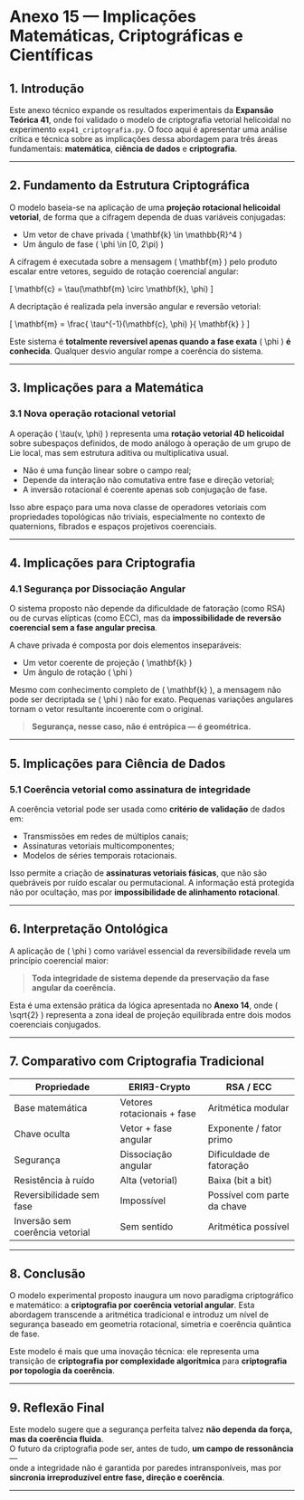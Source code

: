 # Anexo 15 — Implicações Matemáticas, Criptográficas e Científicas

## 1. Introdução

Este anexo técnico expande os resultados experimentais da **Expansão Teórica 41**, onde foi validado o modelo de criptografia vetorial helicoidal no experimento `exp41_criptografia.py`. O foco aqui é apresentar uma análise crítica e técnica sobre as implicações dessa abordagem para três áreas fundamentais: **matemática**, **ciência de dados** e **criptografia**.

---

## 2. Fundamento da Estrutura Criptográfica

O modelo baseia-se na aplicação de uma **projeção rotacional helicoidal vetorial**, de forma que a cifragem dependa de duas variáveis conjugadas:

- Um vetor de chave privada \( \mathbf{k} \in \mathbb{R}^4 \)
- Um ângulo de fase \( \phi \in [0, 2\pi) \)

A cifragem é executada sobre a mensagem \( \mathbf{m} \) pelo produto escalar entre vetores, seguido de rotação coerencial angular:

\[
\mathbf{c} = \tau(\mathbf{m} \circ \mathbf{k}, \phi)
\]

A decriptação é realizada pela inversão angular e reversão vetorial:

\[
\mathbf{m} = \frac{ \tau^{-1}(\mathbf{c}, \phi) }{ \mathbf{k} }
\]

Este sistema é **totalmente reversível apenas quando a fase exata** \( \phi \) **é conhecida**. Qualquer desvio angular rompe a coerência do sistema.

---

## 3. Implicações para a Matemática

### 3.1 Nova operação rotacional vetorial

A operação \( \tau(v, \phi) \) representa uma **rotação vetorial 4D helicoidal** sobre subespaços definidos, de modo análogo à operação de um grupo de Lie local, mas sem estrutura aditiva ou multiplicativa usual.

- Não é uma função linear sobre o campo real;
- Depende da interação não comutativa entre fase e direção vetorial;
- A inversão rotacional é coerente apenas sob conjugação de fase.

Isso abre espaço para uma nova classe de operadores vetoriais com propriedades topológicas não triviais, especialmente no contexto de quaternions, fibrados e espaços projetivos coerenciais.

---

## 4. Implicações para Criptografia

### 4.1 Segurança por Dissociação Angular

O sistema proposto não depende da dificuldade de fatoração (como RSA) ou de curvas elípticas (como ECC), mas da **impossibilidade de reversão coerencial sem a fase angular precisa**.

A chave privada é composta por dois elementos inseparáveis:

- Um vetor coerente de projeção \( \mathbf{k} \)
- Um ângulo de rotação \( \phi \)

Mesmo com conhecimento completo de \( \mathbf{k} \), a mensagem não pode ser decriptada se \( \phi \) não for exato. Pequenas variações angulares tornam o vetor resultante incoerente com o original.

> **Segurança, nesse caso, não é entrópica — é geométrica.**

---

## 5. Implicações para Ciência de Dados

### 5.1 Coerência vetorial como assinatura de integridade

A coerência vetorial pode ser usada como **critério de validação** de dados em:

- Transmissões em redes de múltiplos canais;
- Assinaturas vetoriais multicomponentes;
- Modelos de séries temporais rotacionais.

Isso permite a criação de **assinaturas vetoriais fásicas**, que não são quebráveis por ruído escalar ou permutacional. A informação está protegida não por ocultação, mas por **impossibilidade de alinhamento rotacional**.

---

## 6. Interpretação Ontológica

A aplicação de \( \phi \) como variável essencial da reversibilidade revela um princípio coerencial maior:

> **Toda integridade de sistema depende da preservação da fase angular da coerência.**

Esta é uma extensão prática da lógica apresentada no **Anexo 14**, onde \( \sqrt{2} \) representa a zona ideal de projeção equilibrada entre dois modos coerenciais conjugados.

---

## 7. Comparativo com Criptografia Tradicional

| Propriedade                      | ERIЯƎ-Crypto                     | RSA / ECC                        |
|----------------------------------|----------------------------------|----------------------------------|
| Base matemática                  | Vetores rotacionais + fase       | Aritmética modular               |
| Chave oculta                     | Vetor + fase angular             | Exponente / fator primo         |
| Segurança                        | Dissociação angular              | Dificuldade de fatoração        |
| Resistência à ruído              | Alta (vetorial)                  | Baixa (bit a bit)               |
| Reversibilidade sem fase         | Impossível                       | Possível com parte da chave     |
| Inversão sem coerência vetorial | Sem sentido                      | Aritmética possível              |

---

## 8. Conclusão

O modelo experimental proposto inaugura um novo paradigma criptográfico e matemático: a **criptografia por coerência vetorial angular**. Esta abordagem transcende a aritmética tradicional e introduz um nível de segurança baseado em geometria rotacional, simetria e coerência quântica de fase.

Este modelo é mais que uma inovação técnica: ele representa uma transição de **criptografia por complexidade algorítmica** para **criptografia por topologia da coerência**.

---

## 9. Reflexão Final

Este modelo sugere que a segurança perfeita talvez **não dependa da força, mas da coerência fluida**.  
O futuro da criptografia pode ser, antes de tudo, **um campo de ressonância** —  
onde a integridade não é garantida por paredes intransponíveis, mas por **sincronia irreproduzível entre fase, direção e coerência**.

---
